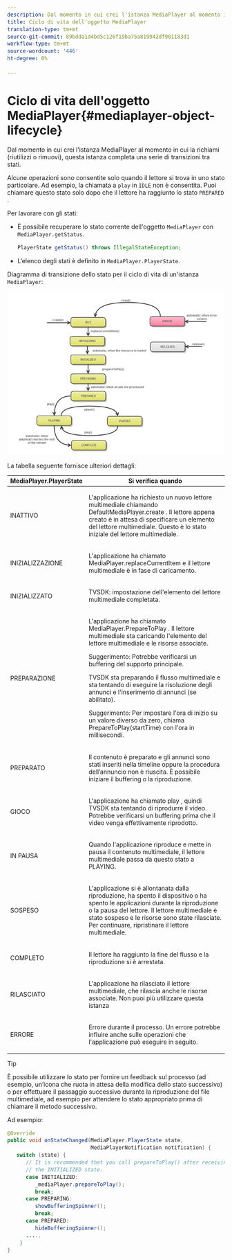 ```yaml
---
description: Dal momento in cui crei l'istanza MediaPlayer al momento in cui la richiami (riutilizzi o rimuovi), questa istanza completa una serie di transizioni tra stati.
title: Ciclo di vita dell'oggetto MediaPlayer
translation-type: tm+mt
source-git-commit: 89bdda1d4bd5c126f19ba75a819942df901183d1
workflow-type: tm+mt
source-wordcount: '446'
ht-degree: 0%

---
```



# Ciclo di vita dell&#39;oggetto MediaPlayer{#mediaplayer-object-lifecycle}

Dal momento in cui crei l&#39;istanza MediaPlayer al momento in cui la richiami (riutilizzi o rimuovi), questa istanza completa una serie di transizioni tra stati.

Alcune operazioni sono consentite solo quando il lettore si trova in uno stato particolare. Ad esempio, la chiamata a `play` in `IDLE` non è consentita. Puoi chiamare questo stato solo dopo che il lettore ha raggiunto lo stato `PREPARED` .

Per lavorare con gli stati:

* È possibile recuperare lo stato corrente dell&#39;oggetto `MediaPlayer` con `MediaPlayer.getStatus`.

   ```java
   PlayerState getStatus() throws IllegalStateException;
   ```

* L’elenco degli stati è definito in `MediaPlayer.PlayerState`.

Diagramma di transizione dello stato per il ciclo di vita di un&#39;istanza `MediaPlayer`:
<!--<a id="fig_1C55DE3F186F4B36AFFDCDE90379534C"></a>-->

![](assets/player-state-transitions-diagram-android_1.2_web.png)

La tabella seguente fornisce ulteriori dettagli:

<table id="table_426F0093E4214EA88CD72A7796B58DFD"> 
 <thead> 
  <tr> 
   <th colname="col1" class="entry"> MediaPlayer.PlayerState </th> 
   <th colname="col2" class="entry"> Si verifica quando </th> 
  </tr> 
 </thead>
 <tbody> 
  <tr> 
   <td colname="col1"> <span class="codeph"> INATTIVO  </span> </td> 
   <td colname="col2"> <p>L'applicazione ha richiesto un nuovo lettore multimediale chiamando <span class="codeph"> DefaultMediaPlayer.create </span>. Il lettore appena creato è in attesa di specificare un elemento del lettore multimediale. Questo è lo stato iniziale del lettore multimediale. </p> </td> 
  </tr> 
  <tr> 
   <td colname="col1"> <span class="codeph"> INIZIALIZZAZIONE  </span> </td> 
   <td colname="col2"> <p>L'applicazione ha chiamato <span class="codeph"> MediaPlayer.replaceCurrentItem </span> e il lettore multimediale è in fase di caricamento. </p> </td> 
  </tr> 
  <tr> 
   <td colname="col1"> <span class="codeph"> INIZIALIZZATO  </span> </td> 
   <td colname="col2"> <p>TVSDK: impostazione dell'elemento del lettore multimediale completata. </p> </td> 
  </tr> 
  <tr> 
   <td colname="col1"> <span class="codeph"> PREPARAZIONE  </span> </td> 
   <td colname="col2"> <p>L'applicazione ha chiamato <span class="codeph"> MediaPlayer.PrepareToPlay </span>. Il lettore multimediale sta caricando l'elemento del lettore multimediale e le risorse associate. </p> <p>Suggerimento:  Potrebbe verificarsi un buffering del supporto principale. </p> <p>TVSDK sta preparando il flusso multimediale e sta tentando di eseguire la risoluzione degli annunci e l'inserimento di annunci (se abilitato). </p> <p>Suggerimento:  Per impostare l'ora di inizio su un valore diverso da zero, chiama <span class="codeph"> PrepareToPlay(startTime) </span> con l'ora in millisecondi. </p> </td> 
  </tr> 
  <tr> 
   <td colname="col1"> <span class="codeph"> PREPARATO  </span> </td> 
   <td colname="col2"> <p>Il contenuto è preparato e gli annunci sono stati inseriti nella timeline oppure la procedura dell’annuncio non è riuscita. È possibile iniziare il buffering o la riproduzione. </p> </td> 
  </tr> 
  <tr> 
   <td colname="col1"> <span class="codeph"> GIOCO  </span> </td> 
   <td colname="col2"> <p>L'applicazione ha chiamato <span class="codeph"> play </span>, quindi TVSDK sta tentando di riprodurre il video. Potrebbe verificarsi un buffering prima che il video venga effettivamente riprodotto. </p> </td> 
  </tr> 
  <tr> 
   <td colname="col1"> <span class="codeph"> IN PAUSA  </span> </td> 
   <td colname="col2"> <p>Quando l'applicazione riproduce e mette in pausa il contenuto multimediale, il lettore multimediale passa da questo stato a PLAYING. </p> </td> 
  </tr> 
  <tr> 
   <td colname="col1"> <span class="codeph"> SOSPESO  </span> </td> 
   <td colname="col2"> <p>L'applicazione si è allontanata dalla riproduzione, ha spento il dispositivo o ha spento le applicazioni durante la riproduzione o la pausa del lettore. Il lettore multimediale è stato sospeso e le risorse sono state rilasciate. Per continuare, ripristinare il lettore multimediale. </p> </td> 
  </tr> 
  <tr> 
   <td colname="col1"> <span class="codeph"> COMPLETO  </span> </td> 
   <td colname="col2"> <p>Il lettore ha raggiunto la fine del flusso e la riproduzione si è arrestata. </p> </td> 
  </tr> 
  <tr> 
   <td colname="col1"> <span class="codeph"> RILASCIATO  </span> </td> 
   <td colname="col2"> <p>L'applicazione ha rilasciato il lettore multimediale, che rilascia anche le risorse associate. Non puoi più utilizzare questa istanza </p> </td> 
  </tr> 
  <tr> 
   <td colname="col1"> <span class="codeph"> ERRORE  </span> </td> 
   <td colname="col2"> <p>Errore durante il processo. Un errore potrebbe influire anche sulle operazioni che l'applicazione può eseguire in seguito. </p> </td> 
  </tr> 
 </tbody> 
</table>

>[!TIP]
>
>È possibile utilizzare lo stato per fornire un feedback sul processo (ad esempio, un’icona che ruota in attesa della modifica dello stato successivo) o per effettuare il passaggio successivo durante la riproduzione del file multimediale, ad esempio per attendere lo stato appropriato prima di chiamare il metodo successivo.

Ad esempio:

```java
@Override 
public void onStateChanged(MediaPlayer.PlayerState state,  
                           MediaPlayerNotification notification) { 
   switch (state) { 
      // It is recommended that you call prepareToPlay() after receiving  
      // the INITIALIZED state. 
      case INITIALIZED: 
         _mediaPlayer.prepareToPlay(); 
         break; 
      case PREPARING: 
         showBufferingSpinner(); 
         break; 
      case PREPARED: 
         hideBufferingSpinner(); 
      ..... 
    } 
}
```

